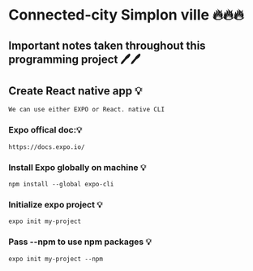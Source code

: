 # Connected-city Simplon ville 🔥🔥🔥





## Important notes taken throughout this programming project 🖊️🖊️


## Create React native app 💡

    We can use either EXPO or React. native CLI
    

### Expo offical doc:💡

    https://docs.expo.io/



### Install Expo globally on machine 💡

    npm install --global expo-cli


### Initialize expo project 💡

    expo init my-project

### Pass --npm to use npm packages 💡
    expo init my-project --npm



